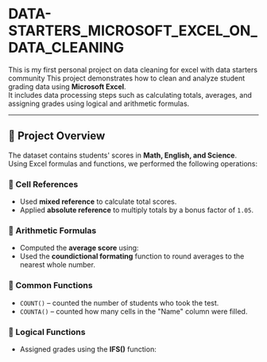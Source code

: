 # DATA-STARTERS_MICROSOFT_EXCEL_ON_DATA_CLEANING
This is my first personal project on data cleaning for excel with data starters community
This project demonstrates how to clean and analyze student grading data using **Microsoft Excel**.  
It includes data processing steps such as calculating totals, averages, and assigning grades using logical and arithmetic formulas.

---

## 🧮 Project Overview

The dataset contains students' scores in **Math, English, and Science**.  
Using Excel formulas and functions, we performed the following operations:

### 🔹 Cell References
- Used **mixed reference** to calculate total scores.
- Applied **absolute reference** to multiply totals by a bonus factor of `1.05`.

### 🔹 Arithmetic Formulas
- Computed the **average score** using:  
- Used the **coundictional formating** function to round averages to the nearest whole number.

### 🔹 Common Functions
- `COUNT()` – counted the number of students who took the test.
- `COUNTA()` – counted how many cells in the "Name" column were filled.

### 🔹 Logical Functions
- Assigned grades using the **IFS()** function:
